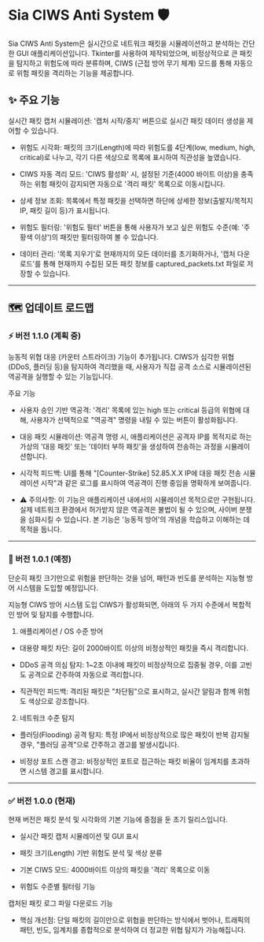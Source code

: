 
# Sia CIWS Anti System 🛡️
Sia CIWS Anti System은 실시간으로 네트워크 패킷을 시뮬레이션하고 분석하는 간단한 GUI 애플리케이션입니다. Tkinter를 사용하여 제작되었으며, 비정상적으로 큰 패킷을 탐지하고 위험도에 따라 분류하며, CIWS (근접 방어 무기 체계) 모드를 통해 자동으로 위험 패킷을 격리하는 기능을 제공합니다.

## ✨ 주요 기능
실시간 패킷 캡처 시뮬레이션: '캡처 시작/중지' 버튼으로 실시간 패킷 데이터 생성을 제어할 수 있습니다.

- 위험도 시각화: 패킷의 크기(Length)에 따라 위험도를 4단계(low, medium, high, critical)로 나누고, 각기 다른 색상으로 목록에 표시하여 직관성을 높였습니다.

- CIWS 자동 격리 모드: 'CIWS 활성화' 시, 설정된 기준(4000 바이트 이상)을 충족하는 위험 패킷이 감지되면 자동으로 '격리 패킷' 목록으로 이동시킵니다.

- 상세 정보 조회: 목록에서 특정 패킷을 선택하면 하단에 상세한 정보(출발지/목적지 IP, 패킷 길이 등)가 표시됩니다.

- 위험도 필터링: '위험도 필터' 버튼을 통해 사용자가 보고 싶은 위험도 수준(예: '주황색 이상')의 패킷만 필터링하여 볼 수 있습니다.

- 데이터 관리: '목록 지우기'로 현재까지의 모든 데이터를 초기화하거나, '캡처 다운로드'를 통해 현재까지 수집된 모든 패킷 정보를 captured_packets.txt 파일로 저장할 수 있습니다.


---

## 🗺️ 업데이트 로드맵

### ⚡ 버전 1.1.0 (계획 중)
능동적 위협 대응 (카운터 스트라이크) 기능이 추가됩니다. CIWS가 심각한 위협(DDoS, 플러딩 등)을 탐지하여 격리했을 때, 사용자가 직접 공격 소스로 시뮬레이션된 역공격을 실행할 수 있는 기능입니다.

주요 기능
- 사용자 승인 기반 역공격: '격리' 목록에 있는 high 또는 critical 등급의 위협에 대해, 사용자가 선택적으로 "역공격" 명령을 내릴 수 있는 버튼이 활성화됩니다.

- 대응 패킷 시뮬레이션: 역공격 명령 시, 애플리케이션은 공격자 IP를 목적지로 하는 가상의 '대응 패킷' 또는 '데이터 부하 패킷'을 생성하여 전송하는 과정을 시뮬레이션합니다.

- 시각적 피드백: UI를 통해 "[Counter-Strike] 52.85.X.X IP에 대응 패킷 전송 시뮬레이션 시작"과 같은 로그를 표시하여 역공격이 진행 중임을 명확하게 보여줍니다.

- ⚠️ 주의사항: 이 기능은 애플리케이션 내에서의 시뮬레이션 목적으로만 구현됩니다. 실제 네트워크 환경에서 허가받지 않은 역공격은 불법이 될 수 있으며, 사이버 분쟁을 심화시킬 수 있습니다. 본 기능은 '능동적 방어'의 개념을 학습하고 이해하는 데 목적을 둡니다.

---

### 🚀 버전 1.0.1 (예정)
단순히 패킷 크기만으로 위험을 판단하는 것을 넘어, 패턴과 빈도를 분석하는 지능형 방어 시스템을 도입할 예정입니다.

지능형 CIWS 방어 시스템 도입
CIWS가 활성화되면, 아래의 두 가지 수준에서 복합적인 방어 및 탐지를 수행합니다.

1. 애플리케이션 / OS 수준 방어

- 대용량 패킷 차단: 길이 2000바이트 이상의 비정상적인 패킷을 즉시 격리합니다.

- DDoS 공격 의심 탐지: 1~2초 이내에 패킷이 비정상적으로 집중될 경우, 이를 고빈도 공격으로 간주하여 자동으로 격리합니다.

- 직관적인 피드백: 격리된 패킷은 "차단됨"으로 표시하고, 실시간 알림과 함께 위험도 색상으로 강조합니다.

2. 네트워크 수준 탐지

- 플러딩(Flooding) 공격 탐지: 특정 IP에서 비정상적으로 많은 패킷이 반복 감지될 경우, "플러딩 공격"으로 간주하고 경고를 발생시킵니다.

- 비정상 포트 스캔 경고: 비정상적인 포트로 접근하는 패킷 비율이 임계치를 초과하면 시스템 경고를 표시합니다.

---

### ✅ 버전 1.0.0 (현재)
현재 버전은 패킷 분석 및 시각화의 기본 기능에 중점을 둔 초기 릴리스입니다.

- 실시간 패킷 캡처 시뮬레이션 및 GUI 표시

- 패킷 크기(Length) 기반 위험도 분석 및 색상 분류

- 기본 CIWS 모드: 4000바이트 이상의 패킷을 '격리' 목록으로 이동

- 위험도 수준별 필터링 기능

캡처된 패킷 로그 파일 다운로드 기능
- 핵심 개선점: 단일 패킷의 길이만으로 위협을 판단하는 방식에서 벗어나, 트래픽의 패턴, 빈도, 임계치를 종합적으로 분석하여 더 정교한 위협 탐지가 가능해집니다.
